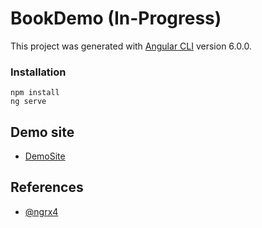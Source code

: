 # BookDemo (In-Progress)

This project was generated with [Angular CLI](https://github.com/angular/angular-cli) version 6.0.0.

### Installation

```
npm install
ng serve
```

## Demo site
- [DemoSite](https://wanasak.github.io/book-demo/#/login)

## References
- [@ngrx4](https://github.com/ngrx/platform)